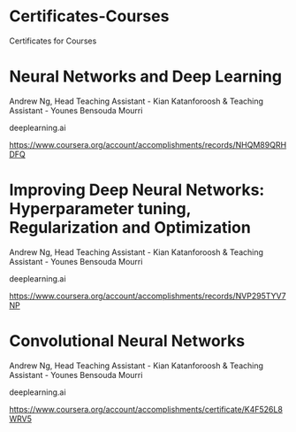 # Certificates-Courses
Certificates for Courses

# Neural Networks and Deep Learning

Andrew Ng, Head Teaching Assistant - Kian Katanforoosh & Teaching Assistant - Younes Bensouda Mourri

deeplearning.ai

https://www.coursera.org/account/accomplishments/records/NHQM89QRHDFQ


# Improving Deep Neural Networks: Hyperparameter tuning, Regularization and Optimization

Andrew Ng, Head Teaching Assistant - Kian Katanforoosh & Teaching Assistant - Younes Bensouda Mourri

deeplearning.ai

https://www.coursera.org/account/accomplishments/records/NVP295TYV7NP

# Convolutional Neural Networks

Andrew Ng, Head Teaching Assistant - Kian Katanforoosh & Teaching Assistant - Younes Bensouda Mourri

deeplearning.ai

https://www.coursera.org/account/accomplishments/certificate/K4F526L8WRV5
